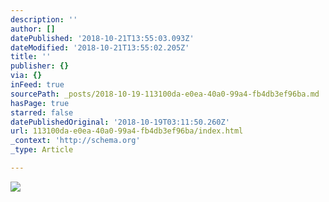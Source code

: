 ```yaml
---
description: ''
author: []
datePublished: '2018-10-21T13:55:03.093Z'
dateModified: '2018-10-21T13:55:02.205Z'
title: ''
publisher: {}
via: {}
inFeed: true
sourcePath: _posts/2018-10-19-113100da-e0ea-40a0-99a4-fb4db3ef96ba.md
hasPage: true
starred: false
datePublishedOriginal: '2018-10-19T03:11:50.260Z'
url: 113100da-e0ea-40a0-99a4-fb4db3ef96ba/index.html
_context: 'http://schema.org'
_type: Article

---
```

![](https://the-grid-user-content.s3-us-west-2.amazonaws.com/05a19d92-edf4-4d12-8868-7fb6c98eccd8.jpg)